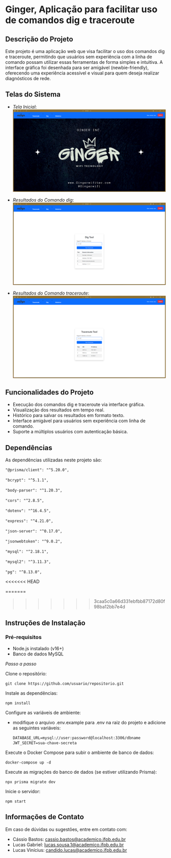# Ginger, Aplicação para facilitar uso de comandos dig e traceroute

## Descrição do Projeto

Este projeto é uma aplicação web que visa facilitar o uso dos comandos dig e traceroute, permitindo que usuários sem experiência com a linha de comando possam utilizar essas ferramentas de forma simples e intuitiva. A interface gráfica foi desenhada para ser amigável (newbie-friendly), oferecendo uma experiência acessível e visual para quem deseja realizar diagnósticos de rede.

## Telas do Sistema

- *Tela Inicial*:
  ![Logo](./frontend/assets/utils/Tela%20inicial.png)

  
- *Resultados do Comando dig*: 
  ![Logo](./frontend/assets/utils/dig.png)


- *Resultados do Comando traceroute*:
  ![Logo](./frontend/assets/utils/traceroute.png)


## Funcionalidades do Projeto

- Execução dos comandos dig e traceroute via interface gráfica.
- Visualização dos resultados em tempo real.
- Histórico para salvar os resultados em formato texto.
- Interface amigável para usuários sem experiência com linha de comando.
- Suporte a múltiplos usuários com autenticação básica.

## Dependências

As dependências utilizadas neste projeto são:



    "@prisma/client": "^5.20.0",

    "bcrypt": "^5.1.1",

    "body-parser": "^1.20.3",

    "cors": "^2.8.5",

    "dotenv": "^16.4.5",

    "express": "^4.21.0",

    "json-server": "^0.17.0",

    "jsonwebtoken": "^9.0.2",

    "mysql": "^2.18.1",

    "mysql2": "^3.11.3",

    "pg": "^8.13.0",

<<<<<<< HEAD

=======
>>>>>>> 3caa5c0a66d331ebfbb87172d80f98ba12bb7e4d

## Instruções de Instalação

### Pré-requisitos

- Node.js instalado (v16+)
- Banco de dados MySQL

*Passo a passo*

Clone o repositório:

    git clone https://github.com/usuario/repositorio.git

Instale as dependências:

    npm install

Configure as variáveis de ambiente:

- modifique o arquivo .env.example para .env na raiz do projeto e adicione as seguintes variáveis:

      DATABASE_URL=mysql://user:password@localhost:3306/dbname
      JWT_SECRET=sua-chave-secreta

Execute o Docker Compose para subir o ambiente de banco de dados:

    docker-compose up -d
    
Execute as migrações do banco de dados (se estiver utilizando Prisma):
    
    npx prisma migrate dev
    
Inicie o servidor:
    
    npm start

## Informações de Contato

Em caso de dúvidas ou sugestões, entre em contato com:

- Cássio Bastos: cassio.bastos@academico.ifpb.edu.br
- Lucas Gabriel: lucas.sousa.1@academico.ifpb.edu.br
- Lucas Vinícius: candido.lucas@academico.ifpb.edu.br
